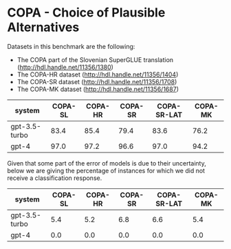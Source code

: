 # COPA - Choice of Plausible Alternatives

Datasets in this benchmark are the following:
- The COPA part of the Slovenian SuperGLUE translation (http://hdl.handle.net/11356/1380)
- The COPA-HR dataset (http://hdl.handle.net/11356/1404)
- The COPA-SR dataset (http://hdl.handle.net/11356/1708)
- The COPA-MK dataset (http://hdl.handle.net/11356/1687)

| system | COPA-SL | COPA-HR | COPA-SR | COPA-SR-LAT | COPA-MK |
|-|-|-|-|-|-|
| gpt-3.5-turbo | 83.4 | 85.4 | 79.4 | 83.6 | 76.2 |
| gpt-4 | 97.0 | 97.2 | 96.6 | 97.0 | 94.2 |

Given that some part of the error of models is due to their uncertainty,
below we are giving the percentage of instances for which we did not receive
a classification response.

| system | COPA-SL | COPA-HR | COPA-SR | COPA-SR-LAT | COPA-MK |
|-|-|-|-|-|-|
| gpt-3.5-turbo | 5.4 | 5.2 | 6.8 | 6.6 | 5.4 |
| gpt-4 | 0.0 | 0.0 | 0.0 | 0.0 | 0.0 |
